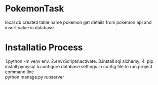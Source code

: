 # PokemonTask
local db created table name pokemon get details from pokemon api and insert value in database. 
# Installatio Process 
1.python -m venv env. 
2.env\Scripts\activate. 
3.install sql alchemy.
4. pip install pymysql 
5.configure database settings in config file
to run project command line   
python manage.py runserver
